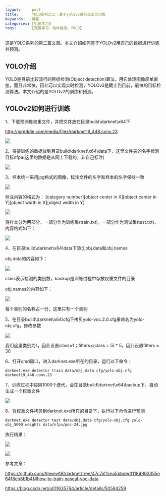 ```yaml
---
layout:     post
title:      YOLO系列之二：基于yolov2进行自定义训练
keywords:   博客
categories: [机器学习]
tags:	    [深度学习，物体检测，YOLO]
---
```


这是YOLO系列的第二篇文章。本文介绍如何基于YOLOv2用自己的数据进行训练并预测。

## YOLO介绍

YOLO是目前比较流行的目标检测(Object detection)算法，用它处理图像简单直接，而且非常快，因此可以实现实时检测，YOLOv3是截止到目前，最快的目标检测算法。本文介绍的是YOLOv2的训练和预测。

## YOLOv2如何进行训练

1、下载预训练权重文件，并把文件放在目录build\darknet\x64下

  http://pjreddie.com/media/files/darknet19_448.conv.23

  ![](/images/images_2018/12-28_01.png)

2、将要训练的数据放到目录build\darknet\x64\data下，这里文件夹的名字检测目标nfpa(这里的数据是从网上下载的，非自己标注)

  ![](/images/images_2018/12-28_02.png)

3、样本统一采用jpg格式的图像，标注文件的名字和样本的名字保持一致

  ![](/images/images_2018/12-28_03.png)

标注内容的格式为： [category number][object center in X][object center in Y][object width in X][object width in Y]

  ![](/images/images_2018/12-28_04.png)

将样本分为两部分，一部分作为训练集(train.txt)，一部分作为测试集(test.txt)，内容格式如下：

  ![](/images/images_2018/12-28_05.png)

4、在目录build\darknet\x64\data下添加obj.data和obj.names

obj.data的内容如下：   

  ![](/images/images_2018/12-28_06.png)

class表示检测的类别数，backup是训练过程中存放权重文件的目录

obj.names的内容如下：    

  ![](/images/images_2018/12-28_07.png) 

每个类别的名称占一行，这里只有一个类别   

5、在目录build\darknet\x64\cfg下拷贝yolo-voc.2.0.cfg重命名为yolo-obj.cfg，修改参数 

  ![](/images/images_2018/12-28_08.png) 

我们这里类别为1，因此设置class=1；filters=(class + 5) * 5，因此设置filters = 30   

6、打开cmd窗口，进入darknet.exe所在的目录，运行以下命令：  

    darknet.exe detector train data/obj.data cfg/yolo-obj.cfg darknet19_448.conv.23

7、训练过程中每隔1000个迭代，会在目录build\darknet\x64\backup下，自动生成一个权重文件   

  ![](/images/images_2018/12-28_09.png)  

8、将权重文件拷贝到darknet.exe所在的目录下，执行以下命令进行预测

    darknet.exe detector test data/obj.data cfg/yolo-obj.cfg yolo-obj_5000.weights data/nfpa/pos-24.jpg

  执行结果：

  ![](/images/images_2018/12-28_10.png)  

  ![](/images/images_2018/12-28_11.jpg)   

  

参考文章：

https://github.com/AlexeyAB/darknet/tree/47c7af1cea5bbdedf1184963355e6418cb8b1b4f#how-to-train-pascal-voc-data  

https://blog.csdn.net/u011635764/article/details/50564259



